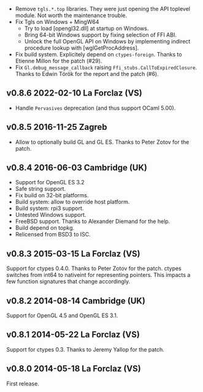 
* Remove `tgls.*.top` libraries. They were just opening the
  API toplevel module. Not worth the maintenance trouble.
* Fix Tgls on Windows + MingW64
  * Try to load [opengl32.dll] at startup on Windows.
  * Bring 64-bit Windows support by fixing selection of FFI ABI.
  * Unlock the full OpenGL API on Windows by implementing indirect
    procedure lookup with [wglGetProcAddress].
* Fix build system. Explicitely depend on `ctypes-foreign`. 
  Thanks to Etienne Millon for the patch (#29).
* Fix `Gl.debug_message_callback` raising `Ffi_stubs.CallToExpiredClosure`. 
  Thanks to Edwin Török for the report and the patch (#6).


v0.8.6 2022-02-10 La Forclaz (VS)
---------------------------------

* Handle `Pervasives` deprecation (and thus support OCaml 5.00).

v0.8.5 2016-11-25 Zagreb
------------------------

* Allow to optionally build GL and GL ES. Thanks to Peter Zotov for
  the patch.


v0.8.4 2016-06-03 Cambridge (UK)
-------------------------------

* Support for OpenGL ES 3.2
* Safe string support.
* Fix build on 32-bit platforms.
* Build system: allow to override host platform.
* Build system: rpi3 support.
* Untested Windows support.
* FreeBSD support. Thanks to Alexander Diemand for the help.
* Build depend on topkg.
* Relicensed from BSD3 to ISC.


v0.8.3 2015-03-15 La Forclaz (VS)
---------------------------------

Support for ctypes 0.4.0. Thanks to Peter Zotov for the patch. ctypes
switches from int64 to nativeint for representing pointers. This
impacts a few function signatures that change accordingly.


v0.8.2 2014-08-14 Cambridge (UK)
--------------------------------

Support for OpenGL 4.5 and OpenGL ES 3.1.


v0.8.1 2014-05-22 La Forclaz (VS)
---------------------------------

Support for ctypes 0.3. Thanks to Jeremy Yallop for the patch.


v0.8.0 2014-05-18 La Forclaz (VS)
---------------------------------

First release.
